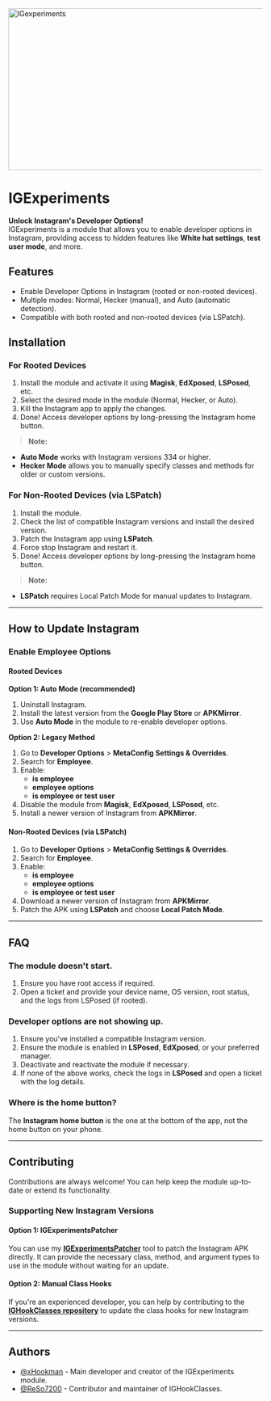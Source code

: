 <img src="https://socialify.git.ci/xHookman/IGexperiments/image?description=1&font=Source%20Code%20Pro&language=1&name=1&pattern=Solid&pulls=1&stargazers=1&theme=Light" alt="IGexperiments" width="640" height="320" />

# IGExperiments

**Unlock Instagram's Developer Options!**  
IGExperiments is a module that allows you to enable developer options in Instagram, providing access to hidden features like **White hat settings**, **test user mode**, and more.

## Features

- Enable Developer Options in Instagram (rooted or non-rooted devices).
- Multiple modes: Normal, Hecker (manual), and Auto (automatic detection).
- Compatible with both rooted and non-rooted devices (via LSPatch).

## Installation

### For Rooted Devices

1. Install the module and activate it using **Magisk**, **EdXposed**, **LSPosed**, etc.
2. Select the desired mode in the module (Normal, Hecker, or Auto).
3. Kill the Instagram app to apply the changes.
4. Done! Access developer options by long-pressing the Instagram home button.

> **Note:**  
- **Auto Mode** works with Instagram versions 334 or higher.  
- **Hecker Mode** allows you to manually specify classes and methods for older or custom versions.

### For Non-Rooted Devices (via LSPatch)

1. Install the module.
2. Check the list of compatible Instagram versions and install the desired version.
3. Patch the Instagram app using **LSPatch**.
4. Force stop Instagram and restart it.
5. Done! Access developer options by long-pressing the Instagram home button.

> **Note:**  
- **LSPatch** requires Local Patch Mode for manual updates to Instagram.

---

## How to Update Instagram

### Enable Employee Options

#### Rooted Devices

**Option 1: Auto Mode (recommended)**

1. Uninstall Instagram.
2. Install the latest version from the **Google Play Store** or **APKMirror**.
3. Use **Auto Mode** in the module to re-enable developer options.

**Option 2: Legacy Method**

1. Go to **Developer Options** > **MetaConfig Settings & Overrides**.
2. Search for **Employee**.
3. Enable:
   - **is employee**
   - **employee options**
   - **is employee or test user**
4. Disable the module from **Magisk**, **EdXposed**, **LSPosed**, etc.
5. Install a newer version of Instagram from **APKMirror**.

#### Non-Rooted Devices (via LSPatch)

1. Go to **Developer Options** > **MetaConfig Settings & Overrides**.
2. Search for **Employee**.
3. Enable:
   - **is employee**
   - **employee options**
   - **is employee or test user**
4. Download a newer version of Instagram from **APKMirror**.
5. Patch the APK using **LSPatch** and choose **Local Patch Mode**.

---

## FAQ

### The module doesn't start.

1. Ensure you have root access if required.
2. Open a ticket and provide your device name, OS version, root status, and the logs from LSPosed (if rooted).

### Developer options are not showing up.

1. Ensure you've installed a compatible Instagram version.
2. Ensure the module is enabled in **LSPosed**, **EdXposed**, or your preferred manager.
3. Deactivate and reactivate the module if necessary.
4. If none of the above works, check the logs in **LSPosed** and open a ticket with the log details.

### Where is the home button?

The **Instagram home button** is the one at the bottom of the app, not the home button on your phone.

---

## Contributing

Contributions are always welcome! You can help keep the module up-to-date or extend its functionality.

### Supporting New Instagram Versions

#### Option 1: IGExperimentsPatcher

You can use my [**IGExperimentsPatcher**](https://github.com/xHookman/IGExperimentsPatcher) tool to patch the Instagram APK directly. It can provide the necessary class, method, and argument types to use in the module without waiting for an update.

#### Option 2: Manual Class Hooks

If you're an experienced developer, you can help by contributing to the [**IGHookClasses repository**](https://github.com/ReSo7200/IGExperimentsHooksUpdates) to update the class hooks for new Instagram versions.

---

## Authors

- [@xHookman](https://github.com/xHookman) - Main developer and creator of the IGExperiments module.
- [@ReSo7200](https://github.com/ReSo7200) - Contributor and maintainer of IGHookClasses.
